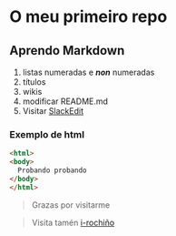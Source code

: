# O meu primeiro repo
## Aprendo Markdown
1. listas numeradas e _**non**_ numeradas
1. títulos
1. wikis
1. modificar README.md
1. Visitar [SlackEdit](https://stackedit.io/)

### Exemplo de html
```html
<html>
<body>
  Probando probando
</body>
</html>
```

> Grazas por visitarme

> Visita tamén [i-rochiño](https://irocho.wordpress.com)
